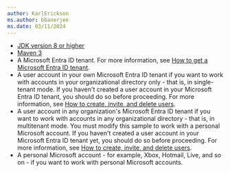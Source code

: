 ```yaml
---
author: KarlErickson
ms.author: bbanerjee
ms.date: 03/11/2024
---
```


- [JDK version 8 or higher](https://jdk.java.net/8/)
- [Maven 3](https://maven.apache.org/download.cgi)
- A Microsoft Entra ID tenant. For more information, see [How to get a Microsoft Entra ID tenant](/entra/identity-platform/quickstart-create-new-tenant).
- A user account in your own Microsoft Entra ID tenant if you want to work with accounts in your organizational directory only - that is, in single-tenant mode. If you haven't created a user account in your Microsoft Entra ID tenant, you should do so before proceeding. For more information, see [How to create, invite, and delete users](/entra/fundamentals/add-users).
- A user account in any organization's Microsoft Entra ID tenant if you want to work with accounts in any organizational directory - that is, in multitenant mode. You must modify this sample to work with a personal Microsoft account. If you haven't created a user account in your Microsoft Entra ID tenant yet, you should do so before proceeding. For more information, see [How to create, invite, and delete users](/entra/fundamentals/add-users).
- A personal Microsoft account - for example, Xbox, Hotmail, Live, and so on - if you want to work with personal Microsoft accounts.
